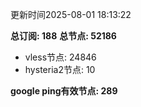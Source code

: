 更新时间2025-08-01 18:13:22

**总订阅: 188**
**总节点: 52186**
- vless节点: 24846
- hysteria2节点: 10

**google ping有效节点: 289**
